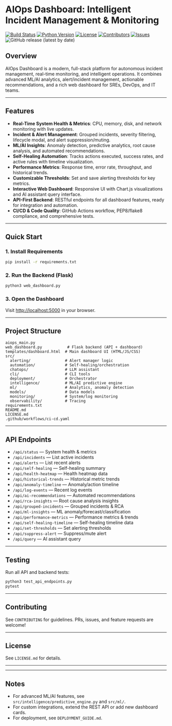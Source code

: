 # AIOps Dashboard: Intelligent Incident Management & Monitoring

<!-- Badges -->
[![Build Status](https://github.com/RajaMuhammadAwais/AiOps/actions/workflows/ci-cd.yaml/badge.svg)](https://github.com/RajaMuhammadAwais/AiOps/actions)
[![Python Version](https://img.shields.io/badge/python-3.11%2B-blue.svg)](https://www.python.org/downloads/)
[![License](https://img.shields.io/github/license/RajaMuhammadAwais/AiOps)](./License.md)
[![Contributors](https://img.shields.io/github/contributors/RajaMuhammadAwais/AiOps)](https://github.com/RajaMuhammadAwais/AiOps/graphs/contributors)
[![Issues](https://img.shields.io/github/issues/RajaMuhammadAwais/AiOps)](https://github.com/RajaMuhammadAwais/AiOps/issues)
![GitHub release (latest by date)](https://img.shields.io/github/v/release/RajaMuhammadAwais/AiOps?label=version)



## Overview
AIOps Dashboard is a modern, full-stack platform for autonomous incident management, real-time monitoring, and intelligent operations. It combines advanced ML/AI analytics, alert/incident management, actionable recommendations, and a rich web dashboard for SREs, DevOps, and IT teams.

---

## Features
- **Real-Time System Health & Metrics**: CPU, memory, disk, and network monitoring with live updates.
- **Incident & Alert Management**: Grouped incidents, severity filtering, lifecycle modal, and alert suppression/muting.
- **ML/AI Insights**: Anomaly detection, predictive analytics, root cause analysis, and automated recommendations.
- **Self-Healing Automation**: Tracks actions executed, success rates, and active rules with timeline visualization.
- **Performance Metrics**: Response time, error rate, throughput, and historical trends.
- **Customizable Thresholds**: Set and save alerting thresholds for key metrics.
- **Interactive Web Dashboard**: Responsive UI with Chart.js visualizations and AI assistant query interface.
- **API-First Backend**: RESTful endpoints for all dashboard features, ready for integration and automation.
- **CI/CD & Code Quality**: GitHub Actions workflow, PEP8/flake8 compliance, and comprehensive tests.

---

## Quick Start

### 1. Install Requirements
```bash
pip install -r requirements.txt
```

### 2. Run the Backend (Flask)
```bash
python3 web_dashboard.py
```

### 3. Open the Dashboard
Visit [http://localhost:5000](http://localhost:5000) in your browser.

---

## Project Structure
```
aiops_main.py
web_dashboard.py           # Flask backend (API + dashboard)
templates/dashboard.html  # Main dashboard UI (HTML/JS/CSS)
src/
  alerting/               # Alert manager logic
  automation/             # Self-healing/orchestration
  chatops/                # LLM assistant
  cli/                    # CLI tools
  deployment/             # Orchestrator
  intelligence/           # ML/AI predictive engine
  ml/                     # Analytics, anomaly detection
  models/                 # Data models
  monitoring/             # System/log monitoring
  observability/          # Tracing
requirements.txt
README.md
LICENSE.md
.github/workflows/ci-cd.yaml
```

---

## API Endpoints
- `/api/status` — System health & metrics
- `/api/incidents` — List active incidents
- `/api/alerts` — List recent alerts
- `/api/self-healing` — Self-healing summary
- `/api/health-heatmap` — Health heatmap data
- `/api/historical-trends` — Historical metric trends
- `/api/anomaly-timeline` — Anomaly/action timeline
- `/api/log-events` — Recent log events
- `/api/ai-recommendations` — Automated recommendations
- `/api/rca-insights` — Root cause analysis insights
- `/api/grouped-incidents` — Grouped incidents & RCA
- `/api/ml-insights` — ML anomaly/forecast/classification
- `/api/performance-metrics` — Performance metrics & trends
- `/api/self-healing-timeline` — Self-healing timeline data
- `/api/set-thresholds` — Set alerting thresholds
- `/api/suppress-alert` — Suppress/mute alert
- `/api/query` — AI assistant query

---

## Testing
Run all API and backend tests:
```bash
python3 test_api_endpoints.py
pytest
```

---

## Contributing
See `CONTRIBUTING` for guidelines. PRs, issues, and feature requests are welcome!

---

## License
See `LICENSE.md` for details.

---

---

## Notes
- For advanced ML/AI features, see `src/intelligence/predictive_engine.py` and `src/ml/`.
- For custom integrations, extend the REST API or add new dashboard cards.
- For deployment, see `DEPLOYMENT_GUIDE.md`.


